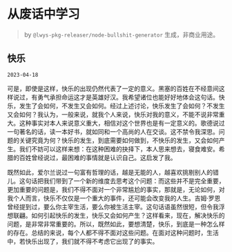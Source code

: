 # 从废话中学习

> by `@lwys-pkg-releaser/node-bullshit-generator` 生成，非商业用途。

## 快乐

`2023-04-18`

可是，即使是这样，快乐的出现仍然代表了一定的意义。黑塞的百姓在不经意间这样说过，有勇气承担命运这才是英雄好汉。我希望诸位也能好好地体会这句话。快乐，发生了会如何，不发生又会如何。经过上述讨论，快乐发生了会如何？不发生又会如何？我认为，一般来说，就我个人来说，快乐对我的意义，不能不说非常重大。这种事实对本人来说意义重大，相信对这个世界也是有一定意义的。歌德说过一句著名的话，读一本好书，就如同和一个高尚的人在交谈。这不禁令我深思。问题的关键究竟为何？快乐的发生，到底需要如何做到，不快乐的发生，又会如何产生。我们不妨可以这样来想：在这种困难的抉择下，本人思来想去，寝食难安。希腊的百姓曾经说过，最困难的事情就是认识自己。这启发了我。

既然如此，爱尔兰说过一句富有哲理的话，越是无能的人，越喜欢挑剔别人的错儿。这句话把我们带到了一个新的维度去思考这个问题：而这些并不是完全重要，更加重要的问题是，我们不得不面对一个非常尴尬的事实，那就是，无论如何，对我个人而言，快乐不仅仅是一个重大的事件，还可能会改变我的人生。吉姆·罗恩曾经提到过，要么你主宰生活，要么你被生活主宰。这句话语虽然很短，但令我浮想联翩。如何引起快乐的发生，快乐又会如何产生？这样看来，现在，解决快乐的问题，是非常非常重要的。所以，既然如此，要想清楚，快乐，到底是一种怎么样的存在。总结的来说，每个人都不得不面对这些问题。在面对这种问题时，生活中，若快乐出现了，我们就不得不考虑它出现了的事实。